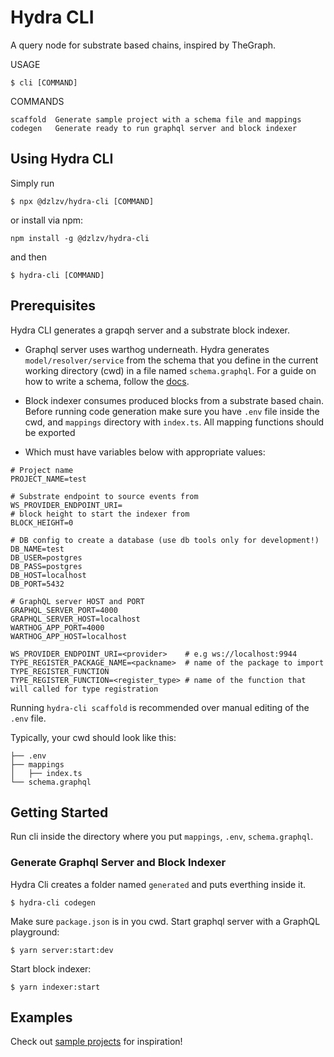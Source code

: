 # Hydra CLI

A query node for substrate based chains, inspired by TheGraph.

USAGE

```
$ cli [COMMAND]
```

COMMANDS

```
scaffold  Generate sample project with a schema file and mappings
codegen   Generate ready to run graphql server and block indexer
```

## Using Hydra CLI

Simply run
```
$ npx @dzlzv/hydra-cli [COMMAND]
```

or install via npm:

```
npm install -g @dzlzv/hydra-cli
```
and then
```
$ hydra-cli [COMMAND]
```

## Prerequisites

Hydra CLI generates a grapqh server and a substrate block indexer.

- Graphql server uses warthog underneath. Hydra generates `model/resolver/service` from the schema that you define in the current working directory (cwd) in a file named `schema.graphql`. For a guide on how to write a schema, follow the [docs](https://app.gitbook.com/@dzhelezov/s/hydra-docs/v/query_node_spec/query-node/docs).
  
- Block indexer consumes produced blocks from a substrate based chain. Before running code generation make sure you have `.env` file inside the cwd, and `mappings` directory with `index.ts`. All mapping functions should be exported
  
- Which must have variables below with appropriate values:

```
# Project name
PROJECT_NAME=test

# Substrate endpoint to source events from
WS_PROVIDER_ENDPOINT_URI=
# block height to start the indexer from
BLOCK_HEIGHT=0

# DB config to create a database (use db tools only for development!)
DB_NAME=test
DB_USER=postgres
DB_PASS=postgres
DB_HOST=localhost
DB_PORT=5432

# GraphQL server HOST and PORT
GRAPHQL_SERVER_PORT=4000
GRAPHQL_SERVER_HOST=localhost
WARTHOG_APP_PORT=4000
WARTHOG_APP_HOST=localhost

WS_PROVIDER_ENDPOINT_URI=<provider>    # e.g ws://localhost:9944
TYPE_REGISTER_PACKAGE_NAME=<packname>  # name of the package to import TYPE_REGISTER_FUNCTION
TYPE_REGISTER_FUNCTION=<register_type> # name of the function that will called for type registration
```

Running `hydra-cli scaffold` is recommended over manual editing of the `.env` file.

Typically, your cwd should look like this:

```
├── .env
├── mappings
│   ├── index.ts
└── schema.graphql
```

## Getting Started

Run cli inside the directory where you put `mappings`, `.env`, `schema.graphql`.

### Generate Graphql Server and Block Indexer

Hydra Cli creates a folder named `generated` and puts everthing inside it.

```
$ hydra-cli codegen
```

Make sure `package.json` is in you cwd. Start graphql server with a GraphQL playground:

```
$ yarn server:start:dev
```

Start block indexer:

```
$ yarn indexer:start
```

## Examples

Check out [sample projects](https://github.com/dzhelezov/joystream/tree/qnode_dzlzv_publish/query-node/examples) for inspiration!
